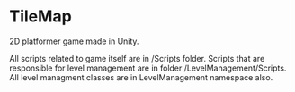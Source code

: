 # TileMap
2D platformer game made in Unity.

All scripts related to game itself are in /Scripts folder. 
Scripts that are responsible for level management are in folder /LevelManagement/Scripts.
All level managment classes are in LevelManagement namespace also.
